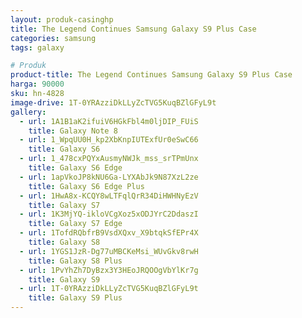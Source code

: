 ```yaml
---
layout: produk-casinghp
title: The Legend Continues Samsung Galaxy S9 Plus Case
categories: samsung
tags: galaxy

# Produk
product-title: The Legend Continues Samsung Galaxy S9 Plus Case
harga: 90000
sku: hn-4828
image-drive: 1T-0YRAzziDkLLyZcTVG5KuqBZlGFyL9t
gallery:
  - url: 1A1B1aK2ifuiV6HGkFbl4m0ljDIP_FUiS
    title: Galaxy Note 8
  - url: 1_WpqUU0H_kp2XbKnpIUTExfUr0eSwC66
    title: Galaxy S6
  - url: 1_478cxPQYxAusmyNWJk_mss_srTPmUnx
    title: Galaxy S6 Edge
  - url: 1apVkoJP8kNU6Ga-LYXAbJk9N87XzL2ze
    title: Galaxy S6 Edge Plus
  - url: 1HwA8x-KCQY8wLTFqlQrR34DiHWHNyEzV
    title: Galaxy S7
  - url: 1K3MjYQ-ikloVCgXoz5xODJYrC2DdaszI
    title: Galaxy S7 Edge
  - url: 1TofdRQbfrB9VsdXQxv_X9btqkSfEPr4X
    title: Galaxy S8
  - url: 1YGS1JzR-Dg77uMBCKeMsi_WUvGkv8rwH
    title: Galaxy S8 Plus
  - url: 1PvYhZh7DyBzx3Y3HEoJRQOOgVbYlKr7g
    title: Galaxy S9
  - url: 1T-0YRAzziDkLLyZcTVG5KuqBZlGFyL9t
    title: Galaxy S9 Plus
---
```

